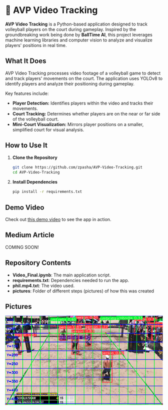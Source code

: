 # 🏐 AVP Video Tracking

**AVP Video Tracking** is a Python-based application designed to track volleyball players on the court during gameplay. Inspired by the groundbreaking work being done by **BallTime AI**, this project leverages machine learning libraries and computer vision to analyze and visualize players' positions in real time.

## What It Does
AVP Video Tracking processes video footage of a volleyball game to detect and track players' movements on the court. The application uses YOLOv8 to identify players and analyze their positioning during gameplay.

Key features include:
- **Player Detection:** Identifies players within the video and tracks their movements.
- **Court Tracking:** Determines whether players are on the near or far side of the volleyball court.
- **Mini-Court Visualization:** Mirrors player positions on a smaller, simplified court for visual analysis.

## How to Use It

1. **Clone the Repository**
    ```bash
    git clone https://github.com/zpasha/AVP-Video-Tracking.git
    cd AVP-Video-Tracking
    ```

2. **Install Dependencies**
    ```bash
    pip install -r requirements.txt
    ```

## Demo Video
Check out [this demo video](https://www.youtube.com/watch?v=Mjbm-xSATWQ) to see the app in action.

## Medium Article
COMING SOON!

## Repository Contents
- **Video_Final.ipynb**: The main application script.
- **requirements.txt**: Dependencies needed to run the app.
- **phil.mp4.txt**: The video used.
- **pictures**: Folder of different steps (pictures) of how this was created

## Pictures
![Player Tracking Demo](https://github.com/ZakirPasha/AVP-Video-Tracking/blob/main/Everything.png)

